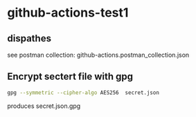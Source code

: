 # github-actions-test1

## dispathes
see postman collection: github-actions.postman_collection.json

## Encrypt sectert file with gpg
```bash
gpg --symmetric --cipher-algo AES256  secret.json
```
produces secret.json.gpg
##
##
